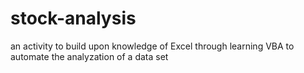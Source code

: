 # stock-analysis
an activity to build upon knowledge of Excel through learning VBA to automate the analyzation of a data set
